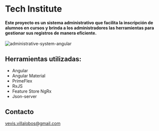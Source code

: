 # Tech Institute
#### Este proyecto es un sistema administrativo que facilita la inscripción de alumnos en cursos y brinda a los administradores las herramientas para gestionar sus registros de manera eficiente.

![administrative-system-angular](https://github.com/vevisvs/administrative-system-angular/assets/105995448/23e60648-8a23-4e5e-b58a-3156e0f468c5)

## Herramientas utilizadas:
- Angular
- Angular Material
- PrimeFlex
- RxJS
- Feature Store NgRx 
- Json-server

## Contacto
vevis.villalobos@gmail.com


